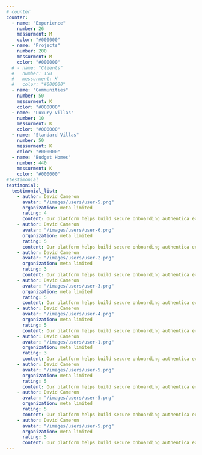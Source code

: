 ```yaml
---
# counter
counter:
  - name: "Experience"
    number: 26
    messurment: M
    color: "#000000"
  - name: "Projects"
    number: 200
    messurment: M
    color: "#000000"
  # - name: "Clients"
  #   number: 150
  #   messurment: K
  #   color: "#000000"
  - name: "Communities"
    number: 50
    messurment: K
    color: "#000000"
  - name: "Luxury Villas"
    number: 10
    messurment: K
    color: "#000000"
  - name: "Standard Villas"
    number: 50
    messurment: K
    color: "#000000"
  - name: "Budget Homes"
    number: 440
    messurment: K
    color: "#000000"
#testimonial
testimonial:
  testimonial_list:
    - author: David Cameron
      avatar: "/images/users/user-5.png"
      organization: meta limited
      rating: 4
      content: Our platform helps build secure onboarding authentica experiences & engage your users. We build .
    - author: David Cameron
      avatar: "/images/users/user-6.png"
      organization: meta limited
      rating: 5
      content: Our platform helps build secure onboarding authentica experiences & engage your users. We build .
    - author: David Cameron
      avatar: "/images/users/user-2.png"
      organization: meta limited
      rating: 3
      content: Our platform helps build secure onboarding authentica experiences & engage your users. We build .
    - author: David Cameron
      avatar: "/images/users/user-3.png"
      organization: meta limited
      rating: 5
      content: Our platform helps build secure onboarding authentica experiences & engage your users. We build .
    - author: David Cameron
      avatar: "/images/users/user-4.png"
      organization: meta limited
      rating: 5
      content: Our platform helps build secure onboarding authentica experiences & engage your users. We build .
    - author: David Cameron
      avatar: "/images/users/user-1.png"
      organization: meta limited
      rating: 3
      content: Our platform helps build secure onboarding authentica experiences & engage your users. We build .
    - author: David Cameron
      avatar: "/images/users/user-5.png"
      organization: meta limited
      rating: 5
      content: Our platform helps build secure onboarding authentica experiences & engage your users. We build .
    - author: David Cameron
      avatar: "/images/users/user-5.png"
      organization: meta limited
      rating: 5
      content: Our platform helps build secure onboarding authentica experiences & engage your users. We build .
    - author: David Cameron
      avatar: "/images/users/user-5.png"
      organization: meta limited
      rating: 5
      content: Our platform helps build secure onboarding authentica experiences & engage your users. We build .
---
```

